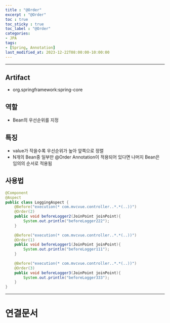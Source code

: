 ```yaml
---
title : "@Order"
excerpt : "@Order"
toc : true
toc_sticky : true
toc_label : "@Order"
categories:
- JPA
tags:
- [Spring, Annotation]
last_modified_at: 2023-12-22T08:00:00-10:00:00
---
```

  
---
  
## Artifact
- org.springframework:spring-core
  
## 역할
- Bean의 우선순위를 지정
  
## 특징
- value가 작을수록 우선순위가 높아 앞쪽으로 정렬
- N개의 Bean중 일부만 @Order Annotation이 적용되어 있다면 나머지 Bean은 임의의 순서로 적용됨
  
## 사용법
  
```java
@Component  
@Aspect  
public class LoggingAspect {  
    @Before("execution(* com.mvcvue.controller..*.*(..))")  
    @Order(2)  
    public void beforeLogger2(JoinPoint joinPoint){  
        System.out.println("beforeLogger222");  
    }  
  
    @Before("execution(* com.mvcvue.controller..*.*(..))")  
    @Order(1)  
    public void beforeLogger1(JoinPoint joinPoint){  
        System.out.println("beforeLogger111");  
    }  
  
    @Before("execution(* com.mvcvue.controller..*.*(..))")  
    @Order(3)  
    public void beforeLogger3(JoinPoint joinPoint){  
        System.out.println("beforeLogger333");  
    }  
}
```

---
  
# 연결문서

